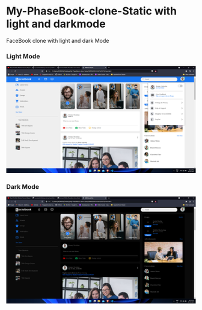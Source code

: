 # My-PhaseBook-clone-Static with light and darkmode
FaceBook clone with light and dark Mode

### Light Mode
![PhaseBookClone](Screenshot31.png)


### Dark Mode
![PhaseBookClone](Screenshot2.png)
